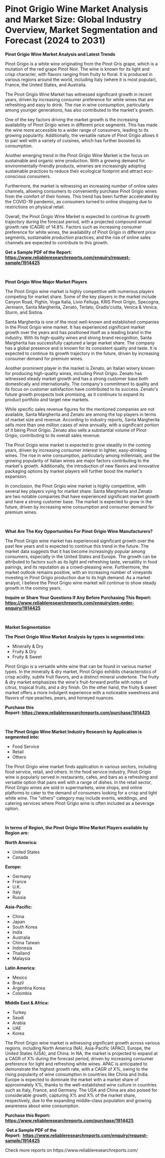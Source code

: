 <p><h1>Pinot Grigio Wine Market Analysis and Market Size: Global Industry Overview, Market Segmentation and Forecast (2024 to 2031)</h1></p><p><strong>Pinot Grigio Wine Market Analysis and Latest Trends</strong></p>
<p><p>Pinot Grigio is a white wine originating from the Pinot Gris grape, which is a mutation of the red grape Pinot Noir. The wine is known for its light and crisp character, with flavors ranging from fruity to floral. It is produced in various regions around the world, including Italy (where it is most popular), France, the United States, and Australia.</p><p>The Pinot Grigio Wine Market has witnessed significant growth in recent years, driven by increasing consumer preference for white wines that are refreshing and easy to drink. The rise in wine consumption, particularly among younger generations, has also contributed to the market's growth.</p><p>One of the key factors driving the market growth is the increasing availability of Pinot Grigio wines in different price segments. This has made the wine more accessible to a wider range of consumers, leading to its growing popularity. Additionally, the versatile nature of Pinot Grigio allows it to pair well with a variety of cuisines, which has further boosted its consumption.</p><p>Another emerging trend in the Pinot Grigio Wine Market is the focus on sustainable and organic wine production. With a growing demand for environmentally-friendly products, wineries are increasingly adopting sustainable practices to reduce their ecological footprint and attract eco-conscious consumers.</p><p>Furthermore, the market is witnessing an increasing number of online sales channels, allowing consumers to conveniently purchase Pinot Grigio wines from the comfort of their homes. This trend has been further accelerated by the COVID-19 pandemic, as consumers turned to online shopping due to restrictions on physical retail.</p><p>Overall, the Pinot Grigio Wine Market is expected to continue its growth trajectory during the forecast period, with a projected compound annual growth rate (CAGR) of 14.8%. Factors such as increasing consumer preference for white wines, the availability of Pinot Grigio in different price segments, sustainable production practices, and the rise of online sales channels are expected to contribute to this growth.</p></p>
<p><strong>Get a Sample PDF of the Report:&nbsp; <a href="https://www.reliableresearchreports.com/enquiry/request-sample/1914425">https://www.reliableresearchreports.com/enquiry/request-sample/1914425</a></strong></p>
<p>&nbsp;</p>
<p><strong>Pinot Grigio Wine Major Market Players</strong></p>
<p><p>The Pinot Grigio wine market is highly competitive with numerous players competing for market share. Some of the key players in the market include Canyon Road, Pighin, Voga Italia, Livio Felluga, KRIS Pinot Grigio, Specogna, Jermann, Santa Margherita, Zenato, Terlato, Gradis'ciutta, Venica & Venica, Sturm, and Sistina.</p><p>Santa Margherita is one of the most well-known and established companies in the Pinot Grigio wine market. It has experienced significant market growth over the years and has positioned itself as a leading brand in the industry. With its high-quality wines and strong brand recognition, Santa Margherita has successfully captured a large market share. The company has a global presence and is known for its consistent quality and taste. It is expected to continue its growth trajectory in the future, driven by increasing consumer demand for premium wines.</p><p>Another prominent player in the market is Zenato, an Italian winery known for producing high-quality wines, including Pinot Grigio. Zenato has witnessed steady market growth and has a strong customer base both domestically and internationally. The company's commitment to quality and its focus on customer satisfaction have contributed to its success. Zenato's future growth prospects look promising, as it continues to expand its product portfolio and target new markets.</p><p>While specific sales revenue figures for the mentioned companies are not available, Santa Margherita and Zenato are among the top players in terms of market size and revenue. According to industry reports, Santa Margherita sells more than one million cases of wine annually, with a significant portion of it being Pinot Grigio. Zenato also sells a substantial volume of Pinot Grigio, contributing to its overall sales revenue.</p><p>The Pinot Grigio wine market is expected to grow steadily in the coming years, driven by increasing consumer interest in lighter, easy-drinking wines. The rise in wine consumption, particularly among millennials, and the growing popularity of Italian wines are major factors contributing to the market's growth. Additionally, the introduction of new flavors and innovative packaging options by market players will further boost the market's expansion.</p><p>In conclusion, the Pinot Grigio wine market is highly competitive, with several key players vying for market share. Santa Margherita and Zenato are two notable companies that have experienced significant market growth and have a strong customer base. The market is expected to grow in the future, driven by increasing wine consumption and consumer demand for premium wines.</p></p>
<p>&nbsp;</p>
<p><strong>What Are The Key Opportunities For Pinot Grigio Wine Manufacturers?</strong></p>
<p><p>The Pinot Grigio wine market has experienced significant growth over the past few years and is expected to continue this trend in the future. The market data suggests that it has become increasingly popular among consumers, especially in the United States and Europe. The growth can be attributed to factors such as its light and refreshing taste, versatility in food pairings, and its reputation as a crowd-pleasing wine. Furthermore, the market outlook remains positive, with an increasing number of vineyards investing in Pinot Grigio production due to its high demand. As a market analyst, I believe the Pinot Grigio wine market will continue to show steady growth in the coming years.</p></p>
<p><strong>Inquire or Share Your Questions If Any Before Purchasing This Report: <a href="https://www.reliableresearchreports.com/enquiry/pre-order-enquiry/1914425">https://www.reliableresearchreports.com/enquiry/pre-order-enquiry/1914425</a></strong></p>
<p>&nbsp;</p>
<p><strong>Market Segmentation</strong></p>
<p><strong>The Pinot Grigio Wine Market Analysis by types is segmented into:</strong></p>
<p><ul><li>Minerally & Dry</li><li>Fruity & Dry</li><li>Fruity & Sweet</li></ul></p>
<p><p>Pinot Grigio is a versatile white wine that can be found in various market types. In the minerally & dry market, Pinot Grigio exhibits characteristics of crisp acidity, subtle fruit flavors, and a distinct mineral undertone. The fruity & dry market emphasizes the wine's fruit-forward profile with notes of citrus, tropical fruits, and a dry finish. On the other hand, the fruity & sweet market offers a more indulgent experience with a noticeable sweetness and flavors of ripe peaches, pears, and honeyed nuances.</p></p>
<p><strong>Purchase this Report:&nbsp;<a href="https://www.reliableresearchreports.com/purchase/1914425">https://www.reliableresearchreports.com/purchase/1914425</a></strong></p>
<p>&nbsp;</p>
<p><strong>The Pinot Grigio Wine Market Industry Research by Application is segmented into:</strong></p>
<p><ul><li>Food Service</li><li>Retail</li><li>Others</li></ul></p>
<p><p>The Pinot Grigio wine market finds application in various sectors, including food service, retail, and others. In the food service industry, Pinot Grigio wine is popularly served in restaurants, cafes, and bars as a refreshing and versatile option that pairs well with a range of dishes. In the retail sector, Pinot Grigio wines are sold in supermarkets, wine shops, and online platforms to cater to the demand of consumers looking for a crisp and light white wine. The "others" category may include events, weddings, and catering services where Pinot Grigio wine is often included as a beverage option.</p></p>
<p>&nbsp;</p>
<p><strong>In terms of Region, the Pinot Grigio Wine Market Players available by Region are:</strong></p>
<p>
    <p> <strong> North America: </strong>
        <ul>
            <li>United States</li>
            <li>Canada</li>
        </ul>
        </p> 
    <p> <strong> Europe: </strong>
        <ul>
            <li>Germany</li>
            <li>France</li>
            <li>U.K.</li>
            <li>Italy</li>
            <li>Russia</li>
        </ul>
        </p> 
    <p> <strong> Asia-Pacific: </strong>
        <ul>
            <li>China</li>
            <li>Japan</li>
            <li>South Korea</li>
            <li>India</li>
            <li>Australia</li>
            <li>China Taiwan</li>
            <li>Indonesia</li>
            <li>Thailand</li>
            <li>Malaysia</li>
        </ul>
        </p> 
    <p> <strong> Latin America: </strong>
        <ul>
            <li>Mexico</li>
            <li>Brazil</li>
            <li>Argentina Korea</li>
            <li>Colombia</li>
        </ul>
        </p> 
    <p> <strong> Middle East & Africa: </strong>
        <ul>
            <li>Turkey</li>
            <li>Saudi</li>
            <li>Arabia</li>
            <li>UAE</li>
            <li>Korea</li>
        </ul>
    </p>
    </p>
<p><p>The Pinot Grigio wine market is witnessing significant growth across various regions, including North America (NA), Asia-Pacific (APAC), Europe, the United States (USA), and China. In NA, the market is projected to expand at a CAGR of X% during the forecast period, driven by increasing consumer preference for light and refreshing white wines. APAC is anticipated to demonstrate the highest growth rate, with a CAGR of X%, owing to the rising popularity of wine consumption in countries like China and India. Europe is expected to dominate the market with a market share of approximately X%, thanks to the well-established wine culture in countries such as Italy, France, and Germany. The USA and China are also poised for considerable growth, capturing X% and X% of the market share, respectively, due to the expanding middle-class population and growing awareness about wine consumption.</p></p>
<p><strong>Purchase this Report: <a href="https://www.reliableresearchreports.com/purchase/1914425">https://www.reliableresearchreports.com/purchase/1914425</a></strong></p>
<p>&nbsp;<strong>Get a Sample PDF of the Report:&nbsp;&nbsp;<a href="https://www.reliableresearchreports.com/enquiry/request-sample/1914425">https://www.reliableresearchreports.com/enquiry/request-sample/1914425</a></strong></p>
<p><strong></strong></p>
<p>Check more reports on https://www.reliableresearchreports.com/</p>